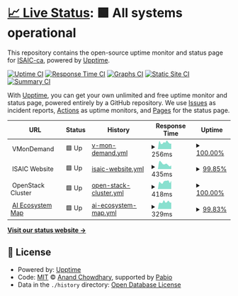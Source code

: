 # [📈 Live Status](https://ISAIC-ca.github.io/uptime-status): <!--live status--> **🟩 All systems operational**

This repository contains the open-source uptime monitor and status page for [ISAIC-ca](https://ISAIC-ca.github.io/uptime-status), powered by [Upptime](https://github.com/upptime/upptime).

[![Uptime CI](https://github.com/ISAIC-ca/uptime-status/workflows/Uptime%20CI/badge.svg)](https://github.com/ISAIC-ca/uptime-status/actions?query=workflow%3A%22Uptime+CI%22)
[![Response Time CI](https://github.com/ISAIC-ca/uptime-status/workflows/Response%20Time%20CI/badge.svg)](https://github.com/ISAIC-ca/uptime-status/actions?query=workflow%3A%22Response+Time+CI%22)
[![Graphs CI](https://github.com/ISAIC-ca/uptime-status/workflows/Graphs%20CI/badge.svg)](https://github.com/ISAIC-ca/uptime-status/actions?query=workflow%3A%22Graphs+CI%22)
[![Static Site CI](https://github.com/ISAIC-ca/uptime-status/workflows/Static%20Site%20CI/badge.svg)](https://github.com/ISAIC-ca/uptime-status/actions?query=workflow%3A%22Static+Site+CI%22)
[![Summary CI](https://github.com/ISAIC-ca/uptime-status/workflows/Summary%20CI/badge.svg)](https://github.com/ISAIC-ca/uptime-status/actions?query=workflow%3A%22Summary+CI%22)

With [Upptime](https://upptime.js.org), you can get your own unlimited and free uptime monitor and status page, powered entirely by a GitHub repository. We use [Issues](https://github.com/ISAIC-ca/uptime-status/issues) as incident reports, [Actions](https://github.com/ISAIC-ca/uptime-status/actions) as uptime monitors, and [Pages](https://ISAIC-ca.github.io/uptime-status) for the status page.

<!--start: status pages-->
<!-- This summary is generated by Upptime (https://github.com/upptime/upptime) -->
<!-- Do not edit this manually, your changes will be overwritten -->
<!-- prettier-ignore -->
| URL | Status | History | Response Time | Uptime |
| --- | ------ | ------- | ------------- | ------ |
| <img alt="" src="https://icons.duckduckgo.com/ip3/null.ico" height="13"> VMonDemand | 🟩 Up | [v-mon-demand.yml](https://github.com/ISAIC-ca/uptime-status/commits/HEAD/history/v-mon-demand.yml) | <details><summary><img alt="Response time graph" src="./graphs/v-mon-demand/response-time-week.png" height="20"> 256ms</summary><br><a href="https://status.isaic.ai/history/v-mon-demand"><img alt="Response time 262" src="https://img.shields.io/endpoint?url=https%3A%2F%2Fraw.githubusercontent.com%2FISAIC-ca%2Fuptime-status%2FHEAD%2Fapi%2Fv-mon-demand%2Fresponse-time.json"></a><br><a href="https://status.isaic.ai/history/v-mon-demand"><img alt="24-hour response time 313" src="https://img.shields.io/endpoint?url=https%3A%2F%2Fraw.githubusercontent.com%2FISAIC-ca%2Fuptime-status%2FHEAD%2Fapi%2Fv-mon-demand%2Fresponse-time-day.json"></a><br><a href="https://status.isaic.ai/history/v-mon-demand"><img alt="7-day response time 256" src="https://img.shields.io/endpoint?url=https%3A%2F%2Fraw.githubusercontent.com%2FISAIC-ca%2Fuptime-status%2FHEAD%2Fapi%2Fv-mon-demand%2Fresponse-time-week.json"></a><br><a href="https://status.isaic.ai/history/v-mon-demand"><img alt="30-day response time 269" src="https://img.shields.io/endpoint?url=https%3A%2F%2Fraw.githubusercontent.com%2FISAIC-ca%2Fuptime-status%2FHEAD%2Fapi%2Fv-mon-demand%2Fresponse-time-month.json"></a><br><a href="https://status.isaic.ai/history/v-mon-demand"><img alt="1-year response time 262" src="https://img.shields.io/endpoint?url=https%3A%2F%2Fraw.githubusercontent.com%2FISAIC-ca%2Fuptime-status%2FHEAD%2Fapi%2Fv-mon-demand%2Fresponse-time-year.json"></a></details> | <details><summary><a href="https://status.isaic.ai/history/v-mon-demand">100.00%</a></summary><a href="https://status.isaic.ai/history/v-mon-demand"><img alt="All-time uptime 98.26%" src="https://img.shields.io/endpoint?url=https%3A%2F%2Fraw.githubusercontent.com%2FISAIC-ca%2Fuptime-status%2FHEAD%2Fapi%2Fv-mon-demand%2Fuptime.json"></a><br><a href="https://status.isaic.ai/history/v-mon-demand"><img alt="24-hour uptime 100.00%" src="https://img.shields.io/endpoint?url=https%3A%2F%2Fraw.githubusercontent.com%2FISAIC-ca%2Fuptime-status%2FHEAD%2Fapi%2Fv-mon-demand%2Fuptime-day.json"></a><br><a href="https://status.isaic.ai/history/v-mon-demand"><img alt="7-day uptime 100.00%" src="https://img.shields.io/endpoint?url=https%3A%2F%2Fraw.githubusercontent.com%2FISAIC-ca%2Fuptime-status%2FHEAD%2Fapi%2Fv-mon-demand%2Fuptime-week.json"></a><br><a href="https://status.isaic.ai/history/v-mon-demand"><img alt="30-day uptime 100.00%" src="https://img.shields.io/endpoint?url=https%3A%2F%2Fraw.githubusercontent.com%2FISAIC-ca%2Fuptime-status%2FHEAD%2Fapi%2Fv-mon-demand%2Fuptime-month.json"></a><br><a href="https://status.isaic.ai/history/v-mon-demand"><img alt="1-year uptime 98.26%" src="https://img.shields.io/endpoint?url=https%3A%2F%2Fraw.githubusercontent.com%2FISAIC-ca%2Fuptime-status%2FHEAD%2Fapi%2Fv-mon-demand%2Fuptime-year.json"></a></details>
| <img alt="" src="https://icons.duckduckgo.com/ip3/null.ico" height="13"> ISAIC Website | 🟩 Up | [isaic-website.yml](https://github.com/ISAIC-ca/uptime-status/commits/HEAD/history/isaic-website.yml) | <details><summary><img alt="Response time graph" src="./graphs/isaic-website/response-time-week.png" height="20"> 435ms</summary><br><a href="https://status.isaic.ai/history/isaic-website"><img alt="Response time 591" src="https://img.shields.io/endpoint?url=https%3A%2F%2Fraw.githubusercontent.com%2FISAIC-ca%2Fuptime-status%2FHEAD%2Fapi%2Fisaic-website%2Fresponse-time.json"></a><br><a href="https://status.isaic.ai/history/isaic-website"><img alt="24-hour response time 1886" src="https://img.shields.io/endpoint?url=https%3A%2F%2Fraw.githubusercontent.com%2FISAIC-ca%2Fuptime-status%2FHEAD%2Fapi%2Fisaic-website%2Fresponse-time-day.json"></a><br><a href="https://status.isaic.ai/history/isaic-website"><img alt="7-day response time 435" src="https://img.shields.io/endpoint?url=https%3A%2F%2Fraw.githubusercontent.com%2FISAIC-ca%2Fuptime-status%2FHEAD%2Fapi%2Fisaic-website%2Fresponse-time-week.json"></a><br><a href="https://status.isaic.ai/history/isaic-website"><img alt="30-day response time 476" src="https://img.shields.io/endpoint?url=https%3A%2F%2Fraw.githubusercontent.com%2FISAIC-ca%2Fuptime-status%2FHEAD%2Fapi%2Fisaic-website%2Fresponse-time-month.json"></a><br><a href="https://status.isaic.ai/history/isaic-website"><img alt="1-year response time 591" src="https://img.shields.io/endpoint?url=https%3A%2F%2Fraw.githubusercontent.com%2FISAIC-ca%2Fuptime-status%2FHEAD%2Fapi%2Fisaic-website%2Fresponse-time-year.json"></a></details> | <details><summary><a href="https://status.isaic.ai/history/isaic-website">99.85%</a></summary><a href="https://status.isaic.ai/history/isaic-website"><img alt="All-time uptime 99.96%" src="https://img.shields.io/endpoint?url=https%3A%2F%2Fraw.githubusercontent.com%2FISAIC-ca%2Fuptime-status%2FHEAD%2Fapi%2Fisaic-website%2Fuptime.json"></a><br><a href="https://status.isaic.ai/history/isaic-website"><img alt="24-hour uptime 100.00%" src="https://img.shields.io/endpoint?url=https%3A%2F%2Fraw.githubusercontent.com%2FISAIC-ca%2Fuptime-status%2FHEAD%2Fapi%2Fisaic-website%2Fuptime-day.json"></a><br><a href="https://status.isaic.ai/history/isaic-website"><img alt="7-day uptime 99.85%" src="https://img.shields.io/endpoint?url=https%3A%2F%2Fraw.githubusercontent.com%2FISAIC-ca%2Fuptime-status%2FHEAD%2Fapi%2Fisaic-website%2Fuptime-week.json"></a><br><a href="https://status.isaic.ai/history/isaic-website"><img alt="30-day uptime 99.91%" src="https://img.shields.io/endpoint?url=https%3A%2F%2Fraw.githubusercontent.com%2FISAIC-ca%2Fuptime-status%2FHEAD%2Fapi%2Fisaic-website%2Fuptime-month.json"></a><br><a href="https://status.isaic.ai/history/isaic-website"><img alt="1-year uptime 99.96%" src="https://img.shields.io/endpoint?url=https%3A%2F%2Fraw.githubusercontent.com%2FISAIC-ca%2Fuptime-status%2FHEAD%2Fapi%2Fisaic-website%2Fuptime-year.json"></a></details>
| <img alt="" src="https://icons.duckduckgo.com/ip3/null.ico" height="13"> OpenStack Cluster | 🟩 Up | [open-stack-cluster.yml](https://github.com/ISAIC-ca/uptime-status/commits/HEAD/history/open-stack-cluster.yml) | <details><summary><img alt="Response time graph" src="./graphs/open-stack-cluster/response-time-week.png" height="20"> 418ms</summary><br><a href="https://status.isaic.ai/history/open-stack-cluster"><img alt="Response time 444" src="https://img.shields.io/endpoint?url=https%3A%2F%2Fraw.githubusercontent.com%2FISAIC-ca%2Fuptime-status%2FHEAD%2Fapi%2Fopen-stack-cluster%2Fresponse-time.json"></a><br><a href="https://status.isaic.ai/history/open-stack-cluster"><img alt="24-hour response time 448" src="https://img.shields.io/endpoint?url=https%3A%2F%2Fraw.githubusercontent.com%2FISAIC-ca%2Fuptime-status%2FHEAD%2Fapi%2Fopen-stack-cluster%2Fresponse-time-day.json"></a><br><a href="https://status.isaic.ai/history/open-stack-cluster"><img alt="7-day response time 418" src="https://img.shields.io/endpoint?url=https%3A%2F%2Fraw.githubusercontent.com%2FISAIC-ca%2Fuptime-status%2FHEAD%2Fapi%2Fopen-stack-cluster%2Fresponse-time-week.json"></a><br><a href="https://status.isaic.ai/history/open-stack-cluster"><img alt="30-day response time 447" src="https://img.shields.io/endpoint?url=https%3A%2F%2Fraw.githubusercontent.com%2FISAIC-ca%2Fuptime-status%2FHEAD%2Fapi%2Fopen-stack-cluster%2Fresponse-time-month.json"></a><br><a href="https://status.isaic.ai/history/open-stack-cluster"><img alt="1-year response time 444" src="https://img.shields.io/endpoint?url=https%3A%2F%2Fraw.githubusercontent.com%2FISAIC-ca%2Fuptime-status%2FHEAD%2Fapi%2Fopen-stack-cluster%2Fresponse-time-year.json"></a></details> | <details><summary><a href="https://status.isaic.ai/history/open-stack-cluster">100.00%</a></summary><a href="https://status.isaic.ai/history/open-stack-cluster"><img alt="All-time uptime 100.00%" src="https://img.shields.io/endpoint?url=https%3A%2F%2Fraw.githubusercontent.com%2FISAIC-ca%2Fuptime-status%2FHEAD%2Fapi%2Fopen-stack-cluster%2Fuptime.json"></a><br><a href="https://status.isaic.ai/history/open-stack-cluster"><img alt="24-hour uptime 100.00%" src="https://img.shields.io/endpoint?url=https%3A%2F%2Fraw.githubusercontent.com%2FISAIC-ca%2Fuptime-status%2FHEAD%2Fapi%2Fopen-stack-cluster%2Fuptime-day.json"></a><br><a href="https://status.isaic.ai/history/open-stack-cluster"><img alt="7-day uptime 100.00%" src="https://img.shields.io/endpoint?url=https%3A%2F%2Fraw.githubusercontent.com%2FISAIC-ca%2Fuptime-status%2FHEAD%2Fapi%2Fopen-stack-cluster%2Fuptime-week.json"></a><br><a href="https://status.isaic.ai/history/open-stack-cluster"><img alt="30-day uptime 100.00%" src="https://img.shields.io/endpoint?url=https%3A%2F%2Fraw.githubusercontent.com%2FISAIC-ca%2Fuptime-status%2FHEAD%2Fapi%2Fopen-stack-cluster%2Fuptime-month.json"></a><br><a href="https://status.isaic.ai/history/open-stack-cluster"><img alt="1-year uptime 100.00%" src="https://img.shields.io/endpoint?url=https%3A%2F%2Fraw.githubusercontent.com%2FISAIC-ca%2Fuptime-status%2FHEAD%2Fapi%2Fopen-stack-cluster%2Fuptime-year.json"></a></details>
| <img alt="" src="https://icons.duckduckgo.com/ip3/ecosystem.isaic.ai.ico" height="13"> [AI Ecosystem Map](https://ecosystem.isaic.ai/aiml/) | 🟩 Up | [ai-ecosystem-map.yml](https://github.com/ISAIC-ca/uptime-status/commits/HEAD/history/ai-ecosystem-map.yml) | <details><summary><img alt="Response time graph" src="./graphs/ai-ecosystem-map/response-time-week.png" height="20"> 329ms</summary><br><a href="https://status.isaic.ai/history/ai-ecosystem-map"><img alt="Response time 664" src="https://img.shields.io/endpoint?url=https%3A%2F%2Fraw.githubusercontent.com%2FISAIC-ca%2Fuptime-status%2FHEAD%2Fapi%2Fai-ecosystem-map%2Fresponse-time.json"></a><br><a href="https://status.isaic.ai/history/ai-ecosystem-map"><img alt="24-hour response time 209" src="https://img.shields.io/endpoint?url=https%3A%2F%2Fraw.githubusercontent.com%2FISAIC-ca%2Fuptime-status%2FHEAD%2Fapi%2Fai-ecosystem-map%2Fresponse-time-day.json"></a><br><a href="https://status.isaic.ai/history/ai-ecosystem-map"><img alt="7-day response time 329" src="https://img.shields.io/endpoint?url=https%3A%2F%2Fraw.githubusercontent.com%2FISAIC-ca%2Fuptime-status%2FHEAD%2Fapi%2Fai-ecosystem-map%2Fresponse-time-week.json"></a><br><a href="https://status.isaic.ai/history/ai-ecosystem-map"><img alt="30-day response time 320" src="https://img.shields.io/endpoint?url=https%3A%2F%2Fraw.githubusercontent.com%2FISAIC-ca%2Fuptime-status%2FHEAD%2Fapi%2Fai-ecosystem-map%2Fresponse-time-month.json"></a><br><a href="https://status.isaic.ai/history/ai-ecosystem-map"><img alt="1-year response time 664" src="https://img.shields.io/endpoint?url=https%3A%2F%2Fraw.githubusercontent.com%2FISAIC-ca%2Fuptime-status%2FHEAD%2Fapi%2Fai-ecosystem-map%2Fresponse-time-year.json"></a></details> | <details><summary><a href="https://status.isaic.ai/history/ai-ecosystem-map">99.83%</a></summary><a href="https://status.isaic.ai/history/ai-ecosystem-map"><img alt="All-time uptime 99.94%" src="https://img.shields.io/endpoint?url=https%3A%2F%2Fraw.githubusercontent.com%2FISAIC-ca%2Fuptime-status%2FHEAD%2Fapi%2Fai-ecosystem-map%2Fuptime.json"></a><br><a href="https://status.isaic.ai/history/ai-ecosystem-map"><img alt="24-hour uptime 100.00%" src="https://img.shields.io/endpoint?url=https%3A%2F%2Fraw.githubusercontent.com%2FISAIC-ca%2Fuptime-status%2FHEAD%2Fapi%2Fai-ecosystem-map%2Fuptime-day.json"></a><br><a href="https://status.isaic.ai/history/ai-ecosystem-map"><img alt="7-day uptime 99.83%" src="https://img.shields.io/endpoint?url=https%3A%2F%2Fraw.githubusercontent.com%2FISAIC-ca%2Fuptime-status%2FHEAD%2Fapi%2Fai-ecosystem-map%2Fuptime-week.json"></a><br><a href="https://status.isaic.ai/history/ai-ecosystem-map"><img alt="30-day uptime 99.89%" src="https://img.shields.io/endpoint?url=https%3A%2F%2Fraw.githubusercontent.com%2FISAIC-ca%2Fuptime-status%2FHEAD%2Fapi%2Fai-ecosystem-map%2Fuptime-month.json"></a><br><a href="https://status.isaic.ai/history/ai-ecosystem-map"><img alt="1-year uptime 99.94%" src="https://img.shields.io/endpoint?url=https%3A%2F%2Fraw.githubusercontent.com%2FISAIC-ca%2Fuptime-status%2FHEAD%2Fapi%2Fai-ecosystem-map%2Fuptime-year.json"></a></details>

<!--end: status pages-->

[**Visit our status website →**](https://ISAIC-ca.github.io/uptime-status)

## 📄 License

- Powered by: [Upptime](https://github.com/upptime/upptime)
- Code: [MIT](./LICENSE) © [Anand Chowdhary](https://anandchowdhary.com), supported by [Pabio](https://pabio.com)
- Data in the `./history` directory: [Open Database License](https://opendatacommons.org/licenses/odbl/1-0/)
